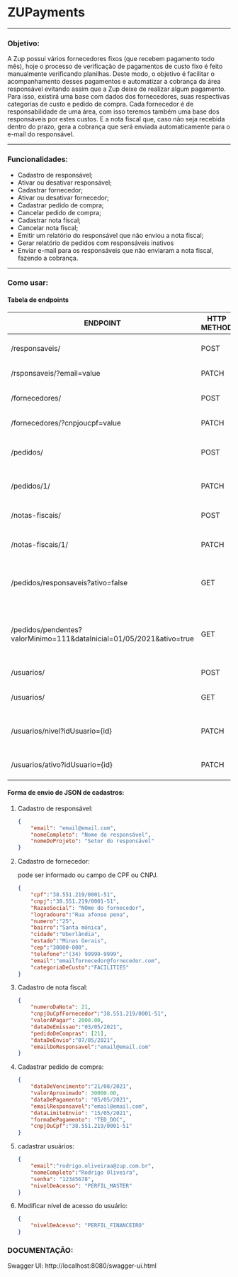 # ZUPayments
- - - 
### Objetivo:

A Zup possui vários fornecedores fixos (que recebem pagamento todo mês), hoje o processo de verificação de pagamentos de custo fixo é feito manualmente verificando planilhas.
Deste modo, o objetivo é facilitar o acompanhamento desses pagamentos e automatizar a cobrança da área responsável evitando assim que a Zup deixe de realizar algum pagamento.
Para isso, existirá uma base com dados dos fornecedores, suas respectivas categorias de custo e pedido de compra.
Cada fornecedor é de responsabilidade de uma área, com isso teremos também uma base dos responsáveis por estes custos. E a nota fiscal que, caso não seja recebida dentro do prazo, gera a cobrança que será enviada automaticamente para o e-mail do responsável.

- - -

### Funcionalidades:

* Cadastro de responsável;
* Ativar ou desativar responsável;
* Cadastrar fornecedor;
* Ativar ou desativar fornecedor;
* Cadastrar pedido de compra;
* Cancelar pedido de compra;
* Cadastrar nota fiscal;
* Cancelar nota fiscal;
* Emitir um relatório do responsável que não enviou a nota fiscal;
* Gerar relatório de pedidos com responsáveis inativos
* Enviar e-mail para os responsáveis que não enviaram a nota fiscal, fazendo a cobrança.

- - -

### Como usar: 

#### Tabela de endpoints

 ENDPOINT | HTTP METHOD | CORPO | FUNÇÃO
----------| ------------| ------ | -----
/responsaveis/ | POST | JSON | Cadastrar novo responsável
/rsponsaveis/?email=value | PATCH | NO CONTENT | desativar responsável
/fornecedores/ | POST | JSON | cadastrar um novo fornecedor
/fornecedores/?cnpjoucpf=value | PATCH | NO CONTENT | desativar fornecedor
/pedidos/ | POST | JSON | Cadastrar um novo pedido de compra
/pedidos/1/ | PATCH | NO CONTENT | cancelar um pedido de compra 
/notas-fiscais/ | POST | JSON | cadastrar uma nova nota fiscal
/notas-fiscais/1/ | PATCH | NO CONTENT | cancelar uma nota fiscal
/pedidos/responsaveis?ativo=false | GET | NO CONTENT | gerar relatório de pedidos com responsáveis inativos
/pedidos/pendentes?valorMinimo=111&dataInicial=01/05/2021&ativo=true | GET | NO CONTENT | Emitir um relatório do responsável que não enviou a nota fiscal;
/usuarios/ | POST | JSON | Cadastrar novo usuário
/usuarios/ | GET | NO CONTENT | mostrar todos usuários
/usuarios/nivel?idUsuario={id} | PATCH | JSON | alterar o nível de acesso do usuário
/usuarios/ativo?idUsuario={id} | PATCH | NO CONTENT | Ativar ou desativar usuário

#### Forma de envio de JSON de cadastros:

1. Cadastro de responsável:

    ~~~json
    {
        "email": "email@email.com",
        "nomeCompleto": "Nome do responsável",
        "nomeDoProjeto": "Setor do responsável"
    }
    ~~~
2. Cadastro de fornecedor:

    pode ser informado ou campo de CPF ou CNPJ. 

    ~~~json
    {
        "cpf":"38.551.219/0001-51",
        "cnpj":"38.551.219/0001-51",
        "RazaoSocial": "NOme do fornecedor",
        "logradouro":"Rua afonso pena",
        "numero":"25",
        "bairro":"Santa mônica",
        "cidade":"Uberlândia",
        "estado":"Minas Gerais",
        "cep":"30000-000",
        "telefone":"(34) 99999-9999",
        "email":"emailfornecedor@fornecedor.com",
        "categoriaDeCusto":"FACILITIES"
    }
    ~~~

3. Cadastro de nota fiscal:

    ~~~json
    {
        "numeroDaNota": 21,
        "cnpjOuCpfFornecedor":"38.551.219/0001-51",
        "valorAPagar": 2000.00,
        "dataDeEmissao":"03/05/2021",
        "pedidoDeCompras": [21],
        "dataDeEnvio":"07/05/2021",
        "emailDoResponsavel":"email@email.com"
    }
    ~~~

4. Cadastrar pedido de compra:

    ~~~json
    {
        "dataDeVencimento":"21/08/2021",
        "valorAproximado": 30000.00,
        "dataDePagamento": "05/05/2021",
        "emailResponsavel":"email@email.com",
        "dataLimiteEnvio": "15/05/2021",
        "formaDePagamento": "TED_DOC",
        "cnpjOuCpf":"38.551.219/0001-51"
    }
    ~~~
5. cadastrar usuários:
   ~~~json
   {
       "email":"rodrigo.oliveiraa@zup.com.br",
       "nomeCompleto":"Rodrigo Oliveira",
       "senha": "12345678",
       "nivelDeAcesso": "PERFIL_MASTER"
   }
   ~~~

6. Modificar nível de acesso do usuário:
   ~~~json
   {
       "nivelDeAcesso": "PERFIL_FINANCEIRO"
   }
   ~~~
### DOCUMENTAÇÃO:

Swagger UI: http://localhost:8080/swagger-ui.html
